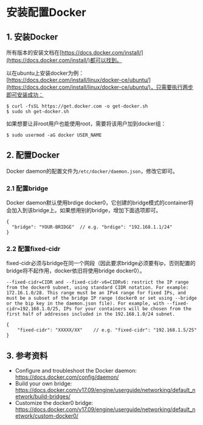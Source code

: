 # 安装配置Docker

## 1. 安装Docker

所有版本的安装文档在[https://docs.docker.com/install/](https://docs.docker.com/install/)都可以找到。

以在ubuntu上安装docker为例：[https://docs.docker.com/install/linux/docker-ce/ubuntu/](https://docs.docker.com/install/linux/docker-ce/ubuntu/)，只需要执行两步即可安装成功：

```
$ curl -fsSL https://get.docker.com -o get-docker.sh
$ sudo sh get-docker.sh
```

如果想要让非root用户也能使用root，需要将该用户加到docker组：

```
$ sudo usermod -aG docker USER_NAME
```

## 2. 配置Docker

Docker daemon的配置文件为`/etc/docker/daemon.json`，修改它即可。

### 2.1 配置bridge

Docker daemon默认使用brdige docker0，它创建的bridge模式的container将会加入到该bridge上。如果想用别的bridge，增加下面选项即可。

```
{
  "bridge": "YOUR-BRIDGE"  // e.g. "brdige": "192.168.1.1/24"
}
```

### 2.2 配置fixed-cidr

fixed-cidr必须与bridge在同一个网段（因此要求bridge必须要有ip，否则配置的bridge将不起作用，docker依旧将使用bridge docker0）。

```
--fixed-cidr=CIDR and --fixed-cidr-v6=CIDRv6: restrict the IP range from the docker0 subnet, using standard CIDR notation. For example: 172.16.1.0/28. This range must be an IPv4 range for fixed IPs, and must be a subset of the bridge IP range (docker0 or set using --bridge or the bip key in the daemon.json file). For example, with --fixed-cidr=192.168.1.0/25, IPs for your containers will be chosen from the first half of addresses included in the 192.168.1.0/24 subnet.
```

```
{
    "fixed-cidr": "XXXXX/XX"    // e.g. "fixed-cidr": "192.168.1.5/25"
}
```

## 3. 参考资料

* Configure and troubleshoot the Docker daemon: https://docs.docker.com/config/daemon/
* Build your own bridge: https://docs.docker.com/v17.09/engine/userguide/networking/default_network/build-bridges/
* Customize the docker0 bridge: https://docs.docker.com/v17.09/engine/userguide/networking/default_network/custom-docker0/